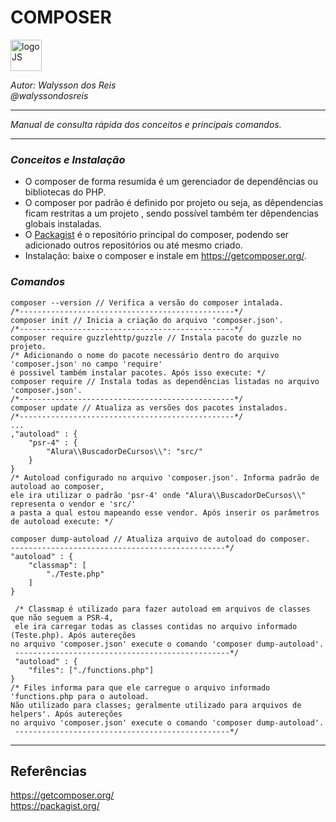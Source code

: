 # **COMPOSER**
<div>
<img src="https://seeklogo.com/images/C/composer-logo-41AA794AAD-seeklogo.com.png" alt="logoJS" width="50px"/> 
</div>


*Autor: Walysson dos Reis  
@walyssondosreis*

----------------------------------------------
*Manual de consulta rápida dos conceitos e principais comandos.*  

---------------------
### *Conceitos e Instalação* 
* O composer de forma resumida é um gerenciador de dependências ou bibliotecas do PHP.
* O composer por padrão é definido por projeto ou seja, as dêpendencias ficam restritas a um projeto
, sendo possível também ter dêpendencias globais instaladas.
* O [Packagist](https://packagist.org/) é o repositório principal do composer, podendo ser adicionado outros repositórios ou até mesmo criado.
* Instalação: baixe o composer e instale em <https://getcomposer.org/>.

### *Comandos* 
~~~
composer --version // Verifica a versão do composer intalada.
/*------------------------------------------------*/
composer init // Inicia a criação do arquivo 'composer.json'.
/*------------------------------------------------*/
composer require guzzlehttp/guzzle // Instala pacote do guzzle no projeto.
/* Adicionando o nome do pacote necessário dentro do arquivo 'composer.json' no campo 'require'
é possivel também instalar pacotes. Após isso execute: */
composer require // Instala todas as dependências listadas no arquivo 'composer.json'.
/*------------------------------------------------*/
composer update // Atualiza as versões dos pacotes instalados.
/*------------------------------------------------*/
...
,"autoload" : {
    "psr-4" : {
        "Alura\\BuscadorDeCursos\\": "src/"
    }
}
/* Autoload configurado no arquivo 'composer.json'. Informa padrão de autoload ao composer,
ele ira utilizar o padrão 'psr-4' onde "Alura\\BuscadorDeCursos\\" representa o vendor e 'src/'
a pasta a qual estou mapeando esse vendor. Após inserir os parâmetros de autoload execute: */

composer dump-autoload // Atualiza arquivo de autoload do composer.
------------------------------------------------*/
"autoload" : {
    "classmap": [
        "./Teste.php"
    ]
}
 
 /* Classmap é utilizado para fazer autoload em arquivos de classes que não seguem a PSR-4,
 ele ira carregar todas as classes contidas no arquivo informado (Teste.php). Após autereções
no arquivo 'composer.json' execute o comando 'composer dump-autoload'.
 ------------------------------------------------*/
 "autoload" : {
    "files": ["./functions.php"]
}
/* Files informa para que ele carregue o arquivo informado 'functions.php para o autoload.
Não utilizado para classes; geralmente utilizado para arquivos de helpers'. Após autereções
no arquivo 'composer.json' execute o comando 'composer dump-autoload'.
 ------------------------------------------------*/
 ~~~
 --------
## Referências 
https://getcomposer.org/  
https://packagist.org/  


 
